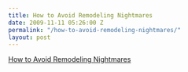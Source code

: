 ```yaml
---
title: How to Avoid Remodeling Nightmares
date: 2009-11-11 05:26:00 Z
permalink: "/how-to-avoid-remodeling-nightmares/"
layout: post
---
```


<a href="http://www.contentcaboodle.com/home-and-family/how-to-avoid-remodeling-nightmares.html">How to Avoid Remodeling Nightmares</a>
